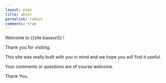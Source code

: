 ```yaml
---
layout: page
title: about
permalink: /about
comments: true
---
```

<div class="row justify-content-between">
<div class="col-md-8 pr-5">
<p>Welcome to {{site.baseurl}} ! </p>
<p>Thank you for visiting.</p>
<p>This site was really built with you in mind and we hope you will find it useful.</p>
<p>Your comments or questions are of course welcome.</p>
<p>Thank You.</p>
</div>
</div>